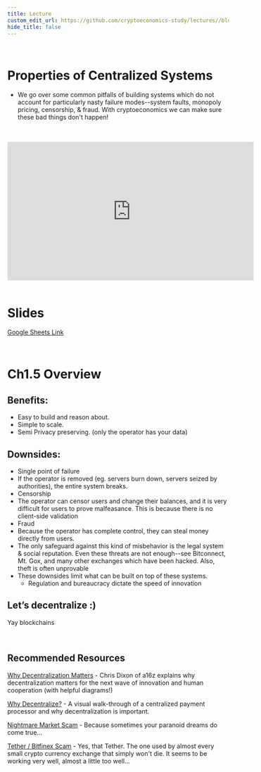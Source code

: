 ```yaml
---
title: Lecture
custom_edit_url: https://github.com/cryptoeconomics-study/lectures//blob/master/ch1/1.5/lecture.md
hide_title: false
---
```

<!-- This file is generated by /website/scripts/sync-util.js - changes will be overwritten! -->

<br />

# Properties of Centralized Systems
- We go over some common pitfalls of building systems which do not account for particularly nasty failure modes--system faults, monopoly pricing, censorship, & fraud. With cryptoeconomics we can make sure these bad things don't happen!

<br />
<br />
<iframe width="560" height="315" src="https://www.youtube-nocookie.com/embed/ckzi8iqGilE" frameborder="0" allow="accelerometer; autoplay; encrypted-media; gyroscope; picture-in-picture" allowfullscreen></iframe>
<br />
<br />

# Slides

[Google Sheets Link](https://docs.google.com/presentation/d/1n0EKUyJ5Xo5OzayTpFulAKFgQ8QIUCinRuqxGfjBJn8/edit?usp=sharing)

<br />

# Ch1.5 Overview

## Benefits:
- Easy to build and reason about.
- Simple to scale.
- Semi Privacy preserving. (only the operator has your data)

## Downsides:
- Single point of failure
 - If the operator is removed (eg. servers burn down, servers seized by authorities), the entire system breaks.
- Censorship
 - The operator can censor users and change their balances, and it is very difficult for users to prove malfeasance. This is because there is no client-side validation
- Fraud
 - Because the operator has complete control, they can steal money directly from users.
 - The only safeguard against this kind of misbehavior is the legal system & social reputation. Even these threats are not enough--see Bitconnect, Mt. Gox, and many other exchanges which have been hacked. Also, theft is often unprovable
- These downsides limit what can be built on top of these systems.
	- Regulation and bureaucracy dictate the speed of innovation

## Let’s decentralize :)

Yay blockchains

<br />

## Recommended Resources

[Why Decentralization Matters](https://medium.com/s/story/why-decentralization-matters-5e3f79f7638e) - Chris Dixon of a16z explains why decentralization matters for the next wave of innovation and human cooperation (with helpful diagrams!)

[Why Decentralize?](https://k-ho.github.io/why_decentralize/) - A visual walk-through of a centralized payment processor and why decentralization is important.

[Nightmare Market Scam](https://twitter.com/Patrick_Shortis/status/1156354524459802624) - Because sometimes your paranoid dreams do come true...

[Tether / Bitfinex Scam](https://medium.com/@bitfinexed) - Yes, that Tether. The one used by almost every small crypto currency exchange that simply won't die. It seems to be working very well, almost a little too well...

<br />
